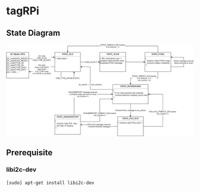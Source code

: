 # tagRPi

## State Diagram

![](../_state-diagram/tag.png)

## Prerequisite

### libi2c-dev

```sh
[sudo] apt-get install libi2c-dev
```
